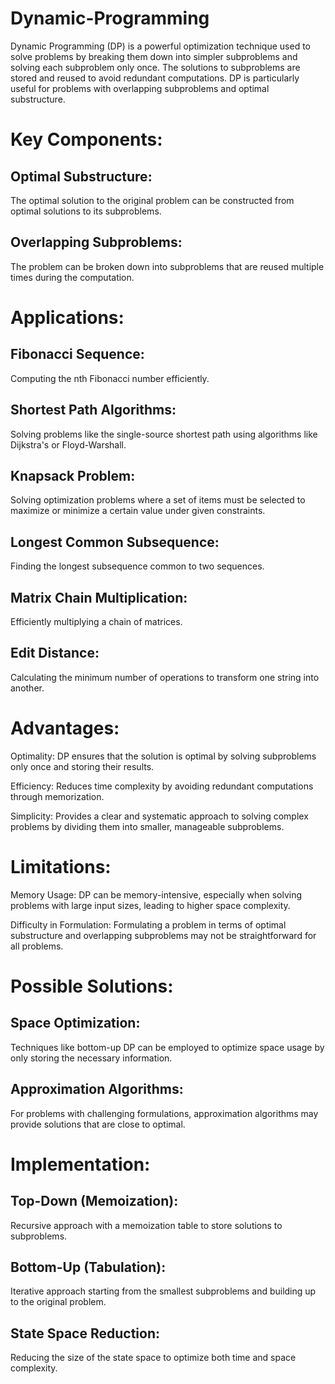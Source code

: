 # Dynamic-Programming
Dynamic Programming (DP) is a powerful optimization technique used to solve problems by breaking them down into simpler subproblems and solving each subproblem only once. The solutions to subproblems are stored and reused to avoid redundant computations. DP is particularly useful for problems with overlapping subproblems and optimal substructure.


# Key Components:

## Optimal Substructure:
The optimal solution to the original problem can be constructed from optimal solutions to its subproblems.

## Overlapping Subproblems:
The problem can be broken down into subproblems that are reused multiple times during the computation.


# Applications:

## Fibonacci Sequence:
Computing the nth Fibonacci number efficiently.

## Shortest Path Algorithms:
Solving problems like the single-source shortest path using algorithms like Dijkstra's or Floyd-Warshall.

## Knapsack Problem:
Solving optimization problems where a set of items must be selected to maximize or minimize a certain value under given constraints.

## Longest Common Subsequence:
Finding the longest subsequence common to two sequences.

## Matrix Chain Multiplication:
Efficiently multiplying a chain of matrices.

## Edit Distance:
Calculating the minimum number of operations to transform one string into another.



# Advantages:


Optimality:
DP ensures that the solution is optimal by solving subproblems only once and storing their results.

Efficiency:
Reduces time complexity by avoiding redundant computations through memorization.

Simplicity:
Provides a clear and systematic approach to solving complex problems by dividing them into smaller, manageable subproblems.


# Limitations:

Memory Usage:
DP can be memory-intensive, especially when solving problems with large input sizes, leading to higher space complexity.

Difficulty in Formulation:
Formulating a problem in terms of optimal substructure and overlapping subproblems may not be straightforward for all problems.


# Possible Solutions:

## Space Optimization:
Techniques like bottom-up DP can be employed to optimize space usage by only storing the necessary information.

## Approximation Algorithms:
For problems with challenging formulations, approximation algorithms may provide solutions that are close to optimal.




# Implementation:

## Top-Down (Memoization):
Recursive approach with a memoization table to store solutions to subproblems.

## Bottom-Up (Tabulation):
Iterative approach starting from the smallest subproblems and building up to the original problem.

## State Space Reduction:
Reducing the size of the state space to optimize both time and space complexity.
